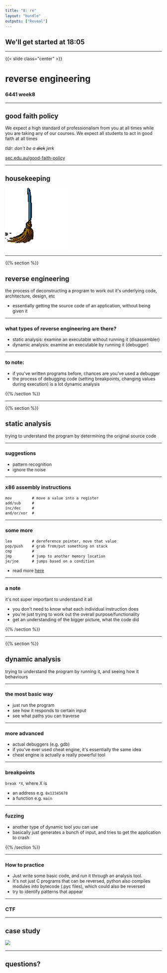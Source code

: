 ```yaml
---
title: "8: re"
layout: "bundle"
outputs: ["Reveal"]
---
```


## We'll get started at 18:05

---

{{< slide class="center" >}}
# reverse engineering
### 6441 week8

---

## good faith policy

We expect a high standard of professionalism from you at all times while you are taking any of our courses. We expect all students to act in good faith at all times

*tldr: don't be a ~~dick~~ jerk*

[sec.edu.au/good-faith-policy](https://sec.edu.au/good-faith-policy)

---

## housekeeping
![](assets/img/broom.gif)

---

{{% section %}}
## reverse engineering
the process of deconstructing a program to work out it's underlying code, architecture, design, etc

* essentially getting the source code of an application, without being given it

---

### what types of reverse engineering are there?
* static analysis: examine an executable without running it (disassembler)
* dynamic analysis: examine an executable by running it (debugger)

---

### to note:
* if you've written programs before, chances are you've used a debugger
* the process of debugging code (setting breakpoints, changing values during execution) is a lot dynamic analysis

{{% /section %}}

---

{{% section %}}

## static analysis
trying to understand the program by determining the original source code

---

### suggestions
* pattern recognition
* ignore the noise

---

### x86 assembly instructions
```
mov         # move a value into a register
add/sub     # 
inc/dec     # 
and/or/xor  # 
```

---

### some more
```
lea         # dereference pointer, move that value
pop/push    # grab from/put something on stack
cmp         # 
jmp         # jump to another memory location
je/jne      # jumps based on a condition
```

* read more [here](https://www.cs.virginia.edu/~evans/cs216/guides/x86.html)

---

### a note
it's not super important to understand it all

* you don't need to know what each individual instruction does
* you're just trying to work out the overall purpose/functionality
* get an understanding of the bigger picture, what the code did 

{{% /section %}}

---

{{% section %}}

## dynamic analysis
trying to understand the program by running it, and seeing how it behaviours

---

### the most basic way
* just run the program
* see how it responds to certain input
* see what paths you can traverse

---

### more advanced
* actual debuggers (e.g. gdb)
* if you've ever used cheat engine, it's essentially the same idea
* cheat engine is actually a really powerful tool

---

### breakpoints
`break *X`, where X is
* an address e.g. `0x12345678`
* a function e.g. `main`

---

### fuzzing
* another type of dynamic tool you can use
* basically just generates a bunch of input, and tries to get the application to crash

{{% /section %}}

---

### How to practice
* Just write some basic code, and run it through an analysis tool.
* It's not just C programs that can be reversed, python also compiles modules into bytecode (.pyc files), which could also be reversed
* try to identify patterns that appear


---

### CTF

---

##  case study
![](assets/img/week8/)

---

## questions?
